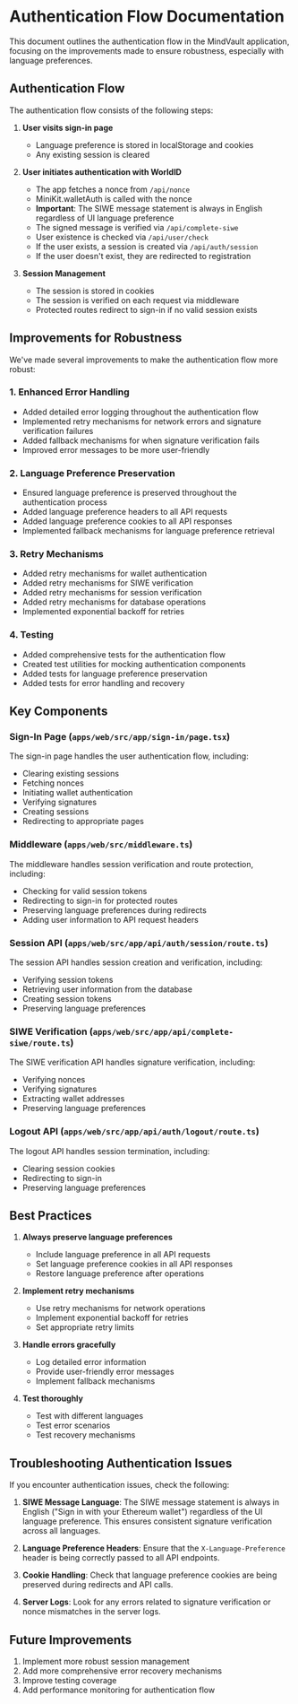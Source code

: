 # Authentication Flow Documentation

This document outlines the authentication flow in the MindVault application, focusing on the improvements made to ensure robustness, especially with language preferences.

## Authentication Flow

The authentication flow consists of the following steps:

1. **User visits sign-in page**
   - Language preference is stored in localStorage and cookies
   - Any existing session is cleared

2. **User initiates authentication with WorldID**
   - The app fetches a nonce from `/api/nonce`
   - MiniKit.walletAuth is called with the nonce
   - **Important**: The SIWE message statement is always in English regardless of UI language preference
   - The signed message is verified via `/api/complete-siwe`
   - User existence is checked via `/api/user/check`
   - If the user exists, a session is created via `/api/auth/session`
   - If the user doesn't exist, they are redirected to registration

3. **Session Management**
   - The session is stored in cookies
   - The session is verified on each request via middleware
   - Protected routes redirect to sign-in if no valid session exists

## Improvements for Robustness

We've made several improvements to make the authentication flow more robust:

### 1. Enhanced Error Handling

- Added detailed error logging throughout the authentication flow
- Implemented retry mechanisms for network errors and signature verification failures
- Added fallback mechanisms for when signature verification fails
- Improved error messages to be more user-friendly

### 2. Language Preference Preservation

- Ensured language preference is preserved throughout the authentication process
- Added language preference headers to all API requests
- Added language preference cookies to all API responses
- Implemented fallback mechanisms for language preference retrieval

### 3. Retry Mechanisms

- Added retry mechanisms for wallet authentication
- Added retry mechanisms for SIWE verification
- Added retry mechanisms for session verification
- Added retry mechanisms for database operations
- Implemented exponential backoff for retries

### 4. Testing

- Added comprehensive tests for the authentication flow
- Created test utilities for mocking authentication components
- Added tests for language preference preservation
- Added tests for error handling and recovery

## Key Components

### Sign-In Page (`apps/web/src/app/sign-in/page.tsx`)

The sign-in page handles the user authentication flow, including:
- Clearing existing sessions
- Fetching nonces
- Initiating wallet authentication
- Verifying signatures
- Creating sessions
- Redirecting to appropriate pages

### Middleware (`apps/web/src/middleware.ts`)

The middleware handles session verification and route protection, including:
- Checking for valid session tokens
- Redirecting to sign-in for protected routes
- Preserving language preferences during redirects
- Adding user information to API request headers

### Session API (`apps/web/src/app/api/auth/session/route.ts`)

The session API handles session creation and verification, including:
- Verifying session tokens
- Retrieving user information from the database
- Creating session tokens
- Preserving language preferences

### SIWE Verification (`apps/web/src/app/api/complete-siwe/route.ts`)

The SIWE verification API handles signature verification, including:
- Verifying nonces
- Verifying signatures
- Extracting wallet addresses
- Preserving language preferences

### Logout API (`apps/web/src/app/api/auth/logout/route.ts`)

The logout API handles session termination, including:
- Clearing session cookies
- Redirecting to sign-in
- Preserving language preferences

## Best Practices

1. **Always preserve language preferences**
   - Include language preference in all API requests
   - Set language preference cookies in all API responses
   - Restore language preference after operations

2. **Implement retry mechanisms**
   - Use retry mechanisms for network operations
   - Implement exponential backoff for retries
   - Set appropriate retry limits

3. **Handle errors gracefully**
   - Log detailed error information
   - Provide user-friendly error messages
   - Implement fallback mechanisms

4. **Test thoroughly**
   - Test with different languages
   - Test error scenarios
   - Test recovery mechanisms

## Troubleshooting Authentication Issues

If you encounter authentication issues, check the following:

1. **SIWE Message Language**: The SIWE message statement is always in English ("Sign in with your Ethereum wallet") regardless of the UI language preference. This ensures consistent signature verification across all languages.

2. **Language Preference Headers**: Ensure that the `X-Language-Preference` header is being correctly passed to all API endpoints.

3. **Cookie Handling**: Check that language preference cookies are being preserved during redirects and API calls.

4. **Server Logs**: Look for any errors related to signature verification or nonce mismatches in the server logs.

## Future Improvements

1. Implement more robust session management
2. Add more comprehensive error recovery mechanisms
3. Improve testing coverage
4. Add performance monitoring for authentication flow 